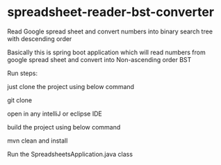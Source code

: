 # spreadsheet-reader-bst-converter
Read Google spread sheet and convert numbers into binary search tree with descending order

Basically this is spring boot application which will read numbers from google spread sheet
and convert into Non-ascending order BST

Run steps:

just clone the project using below command

git clone <url>

open in any intelliJ or eclipse IDE

build the project using below command

mvn clean and install

Run the SpreadsheetsApplication.java class

